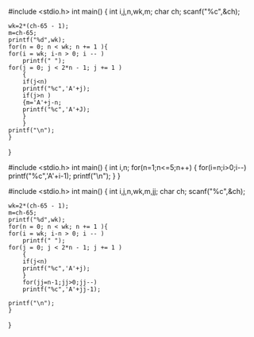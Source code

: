 #include <stdio.h>
int main()
{
	int i,j,n,wk,m; 
	char ch;
	scanf("%c",&ch);

	wk=2*(ch-65 - 1);
	m=ch-65;
	printf("%d",wk);
	for(n = 0; n < wk; n += 1 ){
	for(i = wk; i-n > 0; i -- )
		printf(" ");
	for(j = 0; j < 2*n - 1; j += 1 )
		{
		if(j<n)
		printf("%c",'A'+j);
		if(j>n )
		{m='A'+j-n;
		printf("%c",'A'+J);
		}	
		}
	printf("\n");	
	}
}

#include <stdio.h>
int main()
{
	int i,n;
	for(n=1;n<=5;n++)
	{
	for(i=n;i>0;i--)
		printf("%c",'A'+i-1);
		printf("\n");
	}
}

#include <stdio.h>
int main()
{
	int i,j,n,wk,m,jj; 
	char ch;
	scanf("%c",&ch);

	wk=2*(ch-65 - 1);
	m=ch-65;
	printf("%d",wk);
	for(n = 0; n < wk; n += 1 ){
	for(i = wk; i-n > 0; i -- )
		printf(" ");
	for(j = 0; j < 2*n - 1; j += 1 )
		{
		if(j<n)
		printf("%c",'A'+j);
		}
		for(jj=n-1;jj>0;jj--)
		printf("%c",'A'+jj-1);
		
	printf("\n");	
	}
}